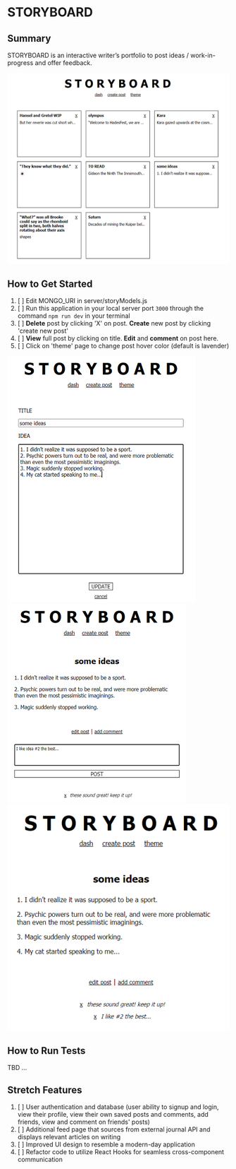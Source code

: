 # STORYBOARD

## Summary
STORYBOARD is an interactive writer’s portfolio to post ideas / work-in-progress and offer feedback. 

![storyboard-dash](./screenshots/storyboard-dash.png)

## How to Get Started
1. [ ] Edit MONGO_URI in server/storyModels.js
1. [ ] Run this application in your local server port `3000` through the command `npm run dev` in your terminal
1. [ ] **Delete** post by clicking 'X' on post. **Create** new post by clicking 'create new post'
1. [ ] **View** full post by clicking on title. **Edit** and **comment** on post here.
1. [ ] Click on 'theme' page to change post hover color (default is lavender)

![storyboard-editpost](./screenshots/storyboard-editpost.png) ![storyboard-comment](./screenshots/storyboard-addcomment.png)
![storyboard-updatedpost](./screenshots/storyboard-updatedpost.png)

## How to Run Tests 
TBD ... 

## Stretch Features
1. [ ] User authentication and database (user ability to signup and login, view their profile, view their own saved posts and comments, add friends, view and comment on friends' posts)
1. [ ] Additional feed page that sources from external journal API and displays relevant articles on writing 
1. [ ] Improved UI design to resemble a modern-day application 
1. [ ] Refactor code to utilize React Hooks for seamless cross-component communication